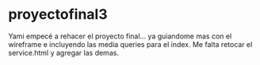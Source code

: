 # proyectofinal3
Yami empecé a rehacer el proyecto final... ya guiandome mas con el wireframe e incluyendo las media queries para el index. Me falta retocar el service.html y agregar las demas.
